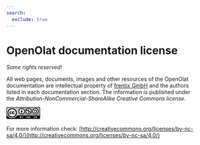 ```yaml
---
search:
  exclude: true
---
```

# OpenOlat documentation license

_Some rights reserved!_ 

All web pages, documents, images and other resources of the OpenOlat documentation are intellectual property of [frentix GmbH](https://www.frentix.com) and the authors listed in each documentation section. The information is published under the _Attribution-NonCommercial-ShareAlike Creative Commons license_.

[![CC-BY License Symbol](assets/CC-BY.png)](http://creativecommons.org/licenses/by-nc-sa/4.0/)

For more information check: [http://creativecommons.org/licenses/by-nc-sa/4.0/](http://creativecommons.org/licenses/by-nc-sa/4.0/)

